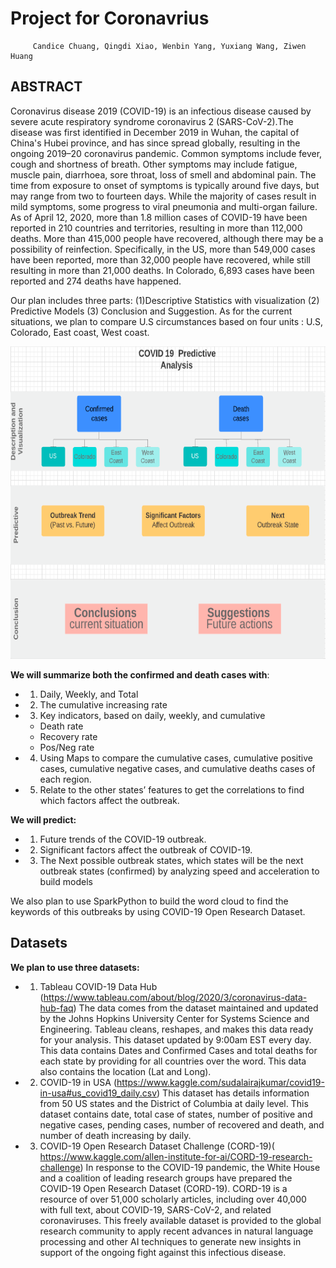 # Project for Coronavrius
         Candice Chuang, Qingdi Xiao, Wenbin Yang, Yuxiang Wang, Ziwen Huang
## ABSTRACT
Coronavirus disease 2019 (COVID-19) is an infectious disease caused by severe acute respiratory syndrome coronavirus 2 (SARS-CoV-2).The disease was first identified in December 2019 in Wuhan, the capital of China's Hubei province, and has since spread globally, resulting in the ongoing 2019–20 coronavirus pandemic. Common symptoms include fever, cough and shortness of breath. Other symptoms may include fatigue, muscle pain, diarrhoea, sore throat, loss of smell and abdominal pain. The time from exposure to onset of symptoms is typically around five days, but may range from two to fourteen days. While the majority of cases result in mild symptoms, some progress to viral pneumonia and multi-organ failure. As of April 12, 2020, more than 1.8 million cases of COVID-19 have been reported in 210 countries and territories, resulting in more than 112,000 deaths. More than 415,000 people have recovered, although there may be a possibility of reinfection. Specifically, in the US, more than 549,000 cases have been reported, more than 32,000 people have recovered, while still resulting in more than 21,000 deaths. In Colorado, 6,893 cases have been reported and 274 deaths have happened. 

Our plan includes three parts: (1)Descriptive Statistics with visualization (2) Predictive Models (3) Conclusion and Suggestion. As for the current situations, we plan to compare U.S circumstances based on four units : U.S, Colorado, East coast, West coast.

<img src="COVID19.png" width="800" height="500">

**We will summarize both the confirmed and death cases with**:
- 1.	Daily, Weekly, and Total 
- 2.	The cumulative increasing rate 
- 3.	Key indicators, based on daily, weekly, and cumulative
   -	Death rate
   -	Recovery rate
   -	Pos/Neg rate
- 4.	Using Maps to compare the cumulative cases, cumulative positive cases, cumulative negative cases, and cumulative deaths cases of each region.
- 5.	Relate to the other states’ features to get the correlations to find which factors affect the outbreak. 

**We will predict:**

- 1.	Future trends of the COVID-19 outbreak. 
- 2.	Significant factors affect the outbreak of COVID-19.
- 3.	The Next possible outbreak states, which states will be the next outbreak states (confirmed) by analyzing speed and acceleration to build models

We also plan to use SparkPython to build the word cloud to find the keywords of this outbreaks by using COVID-19 Open Research Dataset.

## Datasets
**We plan to use three datasets:**

- 1.	Tableau COVID-19 Data Hub (https://www.tableau.com/about/blog/2020/3/coronavirus-data-hub-faq)
The data comes from the dataset maintained and updated by the Johns Hopkins University Center for Systems Science and Engineering. Tableau cleans, reshapes, and makes this data ready for your analysis. This dataset updated by 9:00am EST every day. This data contains Dates and Confirmed Cases and total deaths for each state by providing for all countries over the word. This data also contains the location (Lat and Long).

- 2.	COVID-19 in USA (https://www.kaggle.com/sudalairajkumar/covid19-in-usa#us_covid19_daily.csv)
This dataset has details information from 50 US states and the District of Columbia at daily level. This dataset contains date, total case of states, number of positive and negative cases, pending cases, number of recovered and death, and number of death increasing by daily. 

- 3.	COVID-19 Open Research Dataset Challenge (CORD-19)( https://www.kaggle.com/allen-institute-for-ai/CORD-19-research-challenge)
In response to the COVID-19 pandemic, the White House and a coalition of leading research groups have prepared the COVID-19 Open Research Dataset (CORD-19). CORD-19 is a resource of over 51,000 scholarly articles, including over 40,000 with full text, about COVID-19, SARS-CoV-2, and related coronaviruses. This freely available dataset is provided to the global research community to apply recent advances in natural language processing and other AI techniques to generate new insights in support of the ongoing fight against this infectious disease.
